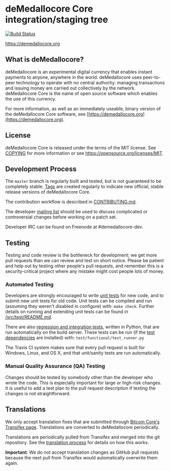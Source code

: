 deMedallocore Core integration/staging tree
=====================================

[![Build Status](https://travis-ci.org/demedallocore-project/demedallocore.svg?branch=master)](https://travis-ci.org/demedallocore-project/demedallocore)

https://demedallocore.org

What is deMedallocore?
----------------

deMedallocore is an experimental digital currency that enables instant payments to
anyone, anywhere in the world. deMedallocore uses peer-to-peer technology to operate
with no central authority: managing transactions and issuing money are carried
out collectively by the network. deMedallocore Core is the name of open source
software which enables the use of this currency.

For more information, as well as an immediately useable, binary version of
the deMedallocore Core software, see [https://demedallocore.org](https://demedallocore.org).

License
-------

deMedallocore Core is released under the terms of the MIT license. See [COPYING](COPYING) for more
information or see https://opensource.org/licenses/MIT.

Development Process
-------------------

The `master` branch is regularly built and tested, but is not guaranteed to be
completely stable. [Tags](https://github.com/demedallocore-project/demedallocore/tags) are created
regularly to indicate new official, stable release versions of deMedallocore Core.

The contribution workflow is described in [CONTRIBUTING.md](CONTRIBUTING.md).

The developer [mailing list](https://groups.google.com/forum/#!forum/demedallocore-dev)
should be used to discuss complicated or controversial changes before working
on a patch set.

Developer IRC can be found on Freenode at #demedallocore-dev.

Testing
-------

Testing and code review is the bottleneck for development; we get more pull
requests than we can review and test on short notice. Please be patient and help out by testing
other people's pull requests, and remember this is a security-critical project where any mistake might cost people
lots of money.

### Automated Testing

Developers are strongly encouraged to write [unit tests](src/test/README.md) for new code, and to
submit new unit tests for old code. Unit tests can be compiled and run
(assuming they weren't disabled in configure) with: `make check`. Further details on running
and extending unit tests can be found in [/src/test/README.md](/src/test/README.md).

There are also [regression and integration tests](/test), written
in Python, that are run automatically on the build server.
These tests can be run (if the [test dependencies](/test) are installed) with: `test/functional/test_runner.py`

The Travis CI system makes sure that every pull request is built for Windows, Linux, and OS X, and that unit/sanity tests are run automatically.

### Manual Quality Assurance (QA) Testing

Changes should be tested by somebody other than the developer who wrote the
code. This is especially important for large or high-risk changes. It is useful
to add a test plan to the pull request description if testing the changes is
not straightforward.

Translations
------------

We only accept translation fixes that are submitted through [Bitcoin Core's Transifex page](https://www.transifex.com/projects/p/bitcoin/).
Translations are converted to deMedallocore periodically.

Translations are periodically pulled from Transifex and merged into the git repository. See the
[translation process](doc/translation_process.md) for details on how this works.

**Important**: We do not accept translation changes as GitHub pull requests because the next
pull from Transifex would automatically overwrite them again.
